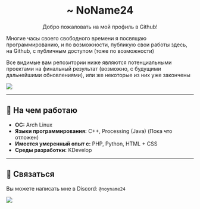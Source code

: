 <h1 align="center">~ NoName24</h1>
<p align="center">Добро пожаловать на мой профиль в Github!</p>

Многие часы своего свободного времени я посвящаю программированию, и по возможности, публикую свои работы здесь, на Github, с публичным доступом (тоже по возможности)

Все видимые вам репозитории ниже являются потенциальными проектами на финальный результат (возможно, с будущими дальнейшими обновлениями), или же некоторые из них уже закончены

<picture>
  <source
    srcset="https://github-readme-stats.vercel.app/api?username=gNoName24&show_icons=true&hide_rank=true&hide_border=true&bg_color=00000000&locale=ru&theme=dark"
    media="(prefers-color-scheme: dark)"
  />
  <source
    srcset="https://github-readme-stats.vercel.app/api?username=gNoName24&show_icons=true&hide_rank=true&hide_border=true&bg_color=00000000&locale=ru"
    media="(prefers-color-scheme: light), (prefers-color-scheme: no-preference)"
  />
  <img src="https://github-readme-stats.vercel.app/api?username=gNoName24&show_icons=true&hide_rank=true&hide_border=true&bg_color=00000000&locale=ru" />
</picture>

---

## 🦾 На чем работаю
- **ОС:** Arch Linux
- **Языки программирования:** C++, Processing (Java) (Пока что отложен)
- **Имеется умеренный опыт с:** PHP, Python, HTML + CSS
- **Среды разработки:** KDevelop

---

## 🤙 Связаться
Вы можете написать мне в Discord: `@noyname24`

![](https://komarev.com/ghpvc/?username=gNoName24&style=for-the-badge&color=yellow&abbreviated=true&label=Просмотры+профиля)
